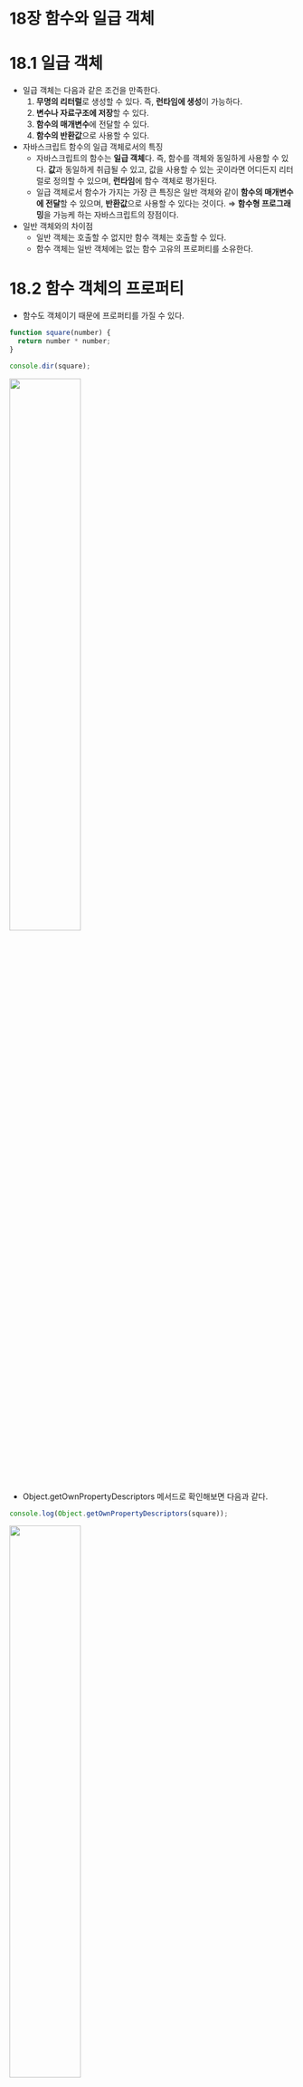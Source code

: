 # 18장 함수와 일급 객체

# 18.1 일급 객체

- 일급 객체는 다음과 같은 조건을 만족한다.
  1. **무명의 리터럴**로 생성할 수 있다. 즉, **런타임에 생성**이 가능하다.
  2. **변수나 자료구조에 저장**할 수 있다.
  3. **함수의 매개변수**에 전달할 수 있다.
  4. **함수의 반환값**으로 사용할 수 있다.
- 자바스크립트 함수의 일급 객체로서의 특징
  - 자바스크립트의 함수는 **일급 객체**다. 즉, 함수를 객체와 동일하게 사용할 수 있다.
    **값**과 동일하게 취급될 수 있고, 값을 사용할 수 있는 곳이라면 어디든지 리터럴로 정의할 수 있으며, **런타임**에 함수 객체로 평가된다.
  - 일급 객체로서 함수가 가지는 가장 큰 특징은 일반 객체와 같이 **함수의 매개변수에 전달**할 수 있으며, **반환값**으로 사용할 수 있다는 것이다.
    ⇒ **함수형 프로그래밍**을 가능케 하는 자바스크립트의 장점이다.
- 일반 객체와의 차이점
  - 일반 객체는 호출할 수 없지만 함수 객체는 호출할 수 있다.
  - 함수 객체는 일반 객체에는 없는 함수 고유의 프로퍼티를 소유한다.

# 18.2 함수 객체의 프로퍼티

- 함수도 객체이기 때문에 프로퍼티를 가질 수 있다.

```jsx
function square(number) {
  return number * number;
}

console.dir(square);
```

  <img src='./square.png' width='50%'/>

- Object.getOwnPropertyDescriptors 메서드로 확인해보면 다음과 같다.

```jsx
console.log(Object.getOwnPropertyDescriptors(square));
```

  <img src='./getOwnPropertyDescriptors.png' width='50%'/>

- `arguments`, `caller`, `length`, `name`, `prototype` 프로퍼티는 모두 함수 객체의 데이터 프로퍼티이다.
- `__proto__` 는 접근자 프로퍼티이며, 함수 객체의 고유 프로퍼티가 아니라 Object.prototype 객체의 프로퍼티를 상속 받은 것이다.

## 18.2.1 arguments 프로퍼티

- 함수 객체의 arguments 프로퍼티 값은 arguments 객체다.
- arguments 객체는 함수 호출 시 전달된 **인수들의 정보**를 담고 있는 **순회 가능한 유사 배열 객체**다.
- 함수 내부에서 지역변수처럼 사용된다. 즉, 외부에서는 참조할 수 없다.
- 자바스크립트의 함수는 매개변수와 인수의 개수가 일치하는지 확인하지 않는다.

  - 매개변수 개수 > 인수 개수 : 전달되지 않은 매개변수는 undefined로 초기화된 상태를 유지한다.
  - 매개변수 개수 < 인수 개수 : 초과된 인수는 무시된다. 그렇지만 암묵적으로 arguments 객체의 프로퍼티로 보관된다.

  ```jsx
  function multiply(x, y) {
    console.log(arguments);
    return x * y;
  }

  console.log(multiply()); //NaN
  console.log(multiply(1)); //NaN
  console.log(multiply(1, 2)); // 2
  console.log(multiply(1, 2, 3)); //2
  ```

  <img src='./arguments.png' width='50%'/>
  `arguments`의 객체는 인수를 프로퍼티 값으로 소유하며, 프로퍼티 키는 **`인수의 순서`**를 나타낸다.
  `callee` 프로퍼티는 함수 자신을 가리키고, `length` 프로퍼티는 인수의 개수를 가리킨다.

- arguments 객체는 매개변수의 개수를 확정할 수 없는 `**가변 인자 함수**`를 구현할 때 유용하다.

  ```jsx
  function sum() {
  	let sum = 0;

  	for(let i = 0 ; i < **arguments**.length ; i++){
  		res += **arguments**[i];
  	}
  	return res;
  }
  ```

- arguments 객체는 실제 배열이 아닌 유사 배열 객체다. `유사 배열 객체`란 **length** 프로퍼티를 가진 객체로, **for문으로 순회**할 수 있는 객체를 말한다.

  - 유사 배열 객체에 배열 메서드를 사용하면 에러가 발생한다. 따라서 배열 메서드를 사용하려면 Function.prototpye.call, Function,prototype.apply 를 통해 간접 호출 해야하는 번거로움이 있다.

    ```jsx
    function sum() {
      const array = Array.prototype.slice.call(arguments);

      return (array = array.reduce(function (pre, cur) {
        return pre + cur;
      }, 0));
    }
    ```

  - 이런 번거로움을 해결하기 위해 ES6에서는 **Rest 파라미터**를 도입했다.
    ```jsx
    function sum(...args) {
      return args.reduce(function (pre, cur) {
        return pre + cur;
      }, 0);
    }
    ```
    rest 파라미터의 도입으로 모던 자바스크립트에서는 arguments 객체의 중요성이 이전 같지는 않지만 언제나 ES6만 사용하지는 않을 수 있기 때문에 알아둘 필요가 있다.

## 18.2.2 caller 프로퍼티

- caller프로퍼티는 ECMAScript 사양에 포함되지 않은 비표준 프로퍼티이고, 표준화 될 예정도 없는 프로퍼티 이므로 **사용하지 말고** 참고로만 알아둔다.
- caller 프로퍼티는 함수 자신을 호출한 함수를 가리킨다.

```jsx
function foo(func) {
  return func();
}

function bar() {
  return "caller : " + bar.caller;
}

console.log(foo(bar)); // caller: function foo(func) {...}
console.log(bar()); // caller: null
```

## 18.2.3 length 프로퍼티

- 함수를 정의할 때 선언한 매개변수의 개수를 가리킨다.
- **arguments객체의 length 프로퍼티**와 **함수 객체의 length 프로퍼티**의 값은 다를 수 있으므로 주의해야 한다.
  - **arguments의 length**: 인자의 개수
  - **함수 객체의 length**: 매개변수의 개수

## 18.2.4 name 프로퍼티

- 함수 객체의 name 프로퍼티는 함수 이름을 나타낸다.
- ES6에서 정식 표준이 되었다.
- name 프로퍼티는 ES5과 ES6에서 동작을 달리하므로 주의한다.

  - 익명 함수의 경우 ES5에서는 빈 문자열을 값으로 갖지만, ES6에서는 함수 객체를 가리키는 **식별자**를 값으로 갖는다.

  ```jsx
  // 기명 함수 표현식
  var namedFunc = function foo() {};
  console.log(named.name); //foo

  // 익명 함수 표현식
  var anonymousFunc = function () {};
  console.log(anonymousFunc.name); //anonymousFunc

  // 함수 선언문
  function bar() {}
  console.log(bar.name); //bar
  ```

  **함수 이름**과 **함수 객체를 가리키는 식별자**는 의미가 다르다는 것을 잊지 말자.
  함수를 호출할 때는 함수 이름이 아닌 함수 객체를 가리키는 **식별자**로 호출한다.

## 18.2.5 **\*\*proto**\*\* 접근자 프로퍼티

- 모든 객체는 [[Prototype]]이라는 내부 슬롯을 갖는다. [[Prototype]] 내부 슬롯은 객체지향 프로그래밍의 상속을 구현하는 프로토타입 객체를 가리킨다.
- **proto** 프로퍼티는 [[Prototype]] **내부 슬롯**이 가리키는 프로토타입 객체에 접근하기 위해 사용하는 접근자 프로퍼티다.
  내부 슬롯은 직접 접근할 수 없고, 간접적으로 접근 방법을 제공할 때에만 접근할 수 있다.

```jsx
const obj = { a: 1 };

console.log(obj.__proto__ === Object.prototype); //true

console.log(obj.hasOwnProperty("a")); //true
console.log(obj.hasOwnProperty("__proto__")); //false
```

## 18.2.6 prototype 프로퍼티

- prototype 프로퍼티는 생성자 함수로 호출될 수 있는 함수 객체, 즉 `constructor`만이 소유하는 프로퍼티다.
- 일반 객체와 생성자 함수로 호출할 수 없는 `non-constructor`에는 prototype 프로퍼티가 없다.

```jsx
(function () {}).hasOwnProperty("prototype"); //true
({}).hasOwnProperty("prototype"); //false
```
